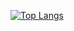 [![Top Langs](https://github-readme-stats.vercel.app/api/top-langs/?username={akakouit}
)](https://github.com/anuraghazra/github-readme-stats)
